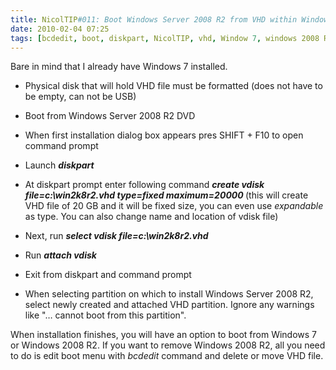```yaml
---
title: NicolTIP#011: Boot Windows Server 2008 R2 from VHD within Windows 7
date: 2010-02-04 07:25
tags: [bcdedit, boot, diskpart, NicolTIP, vhd, Window 7, windows 2008 R2]
---
```

<p>Bare in mind that I already have Windows 7 installed.</p>  <ul>   <li>     <p>Physical disk that will hold VHD file must be formatted (does not have to be empty, can not be USB) </p>   </li>    <li>     <p>Boot from Windows Server 2008 R2 DVD </p>   </li>    <li>     <p>When first installation dialog box appears pres SHIFT + F10 to open command prompt </p>   </li>    <li>     <p>Launch <strong><em>diskpart</em></strong></p>   </li>    <li>     <p>At diskpart prompt enter following command <strong><em>create vdisk file=c:\win2k8r2.vhd type=fixed maximum=20000 </em></strong>(this will create VHD file of 20 GB and it will be fixed size, you can even use <em>expandable </em>as type. You can also change name and location of vdisk file) </p>   </li>    <li>     <p>Next, run <strong><em>select vdisk file=c:\</em></strong><strong><em>win2k8r2</em></strong><strong><em>.vhd</em></strong></p>   </li>    <li>     <p>Run <strong><em>attach vdisk</em></strong></p>   </li>    <li>     <p>Exit from diskpart and command prompt </p>   </li>    <li>     <p>When selecting partition on which to install Windows Server 2008 R2, select newly created and attached VHD partition. Ignore any warnings like &quot;… cannot boot from this partition&quot;. </p>   </li> </ul>  <p>When installation finishes, you will have an option to boot from Windows 7 or Windows 2008 R2. If you want to remove Windows 2008 R2, all you need to do is edit boot menu with <em>bcdedit </em>command and delete or move VHD file.</p>
